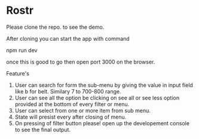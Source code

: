 # Rostr

Please clone the repo. to see the demo.

After cloning you can start the app with command 

npm run dev

once this is good to go then open port 3000 on the browser.

Feature's 

1. User can search for form the sub-menu by giving the value in input field like b for belt. Similary 7 to 700-800 range.
2. User can see all the option be clicking on see all or see less option provided at the bottom of every filter or menu.
3. User can select from one or more item from sub menu.
4. State will presist every after closing of menu.
5. On pressing of filter button please! open up the developement console to see the final output.
